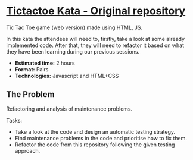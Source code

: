 # [Tictactoe Kata - Original repository](https://yelynn1.github.io/tictactoe/)

Tic Tac Toe game (web version) made using HTML, JS.

In this kata the attendees will need to, firstly, take a look at some already implemented code. After that, they will 
need to refactor it based on what they have been learning during our previous sessions.

- **Estimated time:** 2 hours
- **Format:** Pairs
- **Technologies:** Javascript and HTML+CSS

## The Problem

Refactoring and analysis of maintenance problems.

Tasks:
* Take a look at the code and design an automatic testing strategy.
* Find maintenance problems in the code and prioritise how to fix them.
* Refactor the code from this repository following the given testing approach. 
